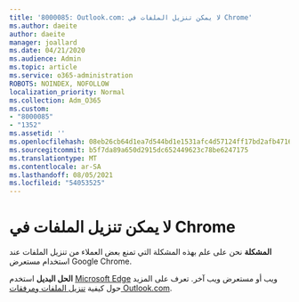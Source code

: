 ```yaml
---
title: '8000085: Outlook.com: لا يمكن تنزيل الملفات في Chrome'
ms.author: daeite
author: daeite
manager: joallard
ms.date: 04/21/2020
ms.audience: Admin
ms.topic: article
ms.service: o365-administration
ROBOTS: NOINDEX, NOFOLLOW
localization_priority: Normal
ms.collection: Adm_O365
ms.custom:
- "8000085"
- "1352"
ms.assetid: ''
ms.openlocfilehash: 08eb26cb64d1ea7d544bd1e1531afc4d57124ff17bd2afb471686d066098ce8a
ms.sourcegitcommit: b5f7da89a650d2915dc652449623c78be6247175
ms.translationtype: MT
ms.contentlocale: ar-SA
ms.lasthandoff: 08/05/2021
ms.locfileid: "54053525"
---
```

# <a name="cant-download-files-in-chrome"></a>لا يمكن تنزيل الملفات في Chrome

**المشكلة** نحن على علم بهذه المشكلة التي تمنع بعض العملاء من تنزيل الملفات عند استخدام مستعرض Google Chrome. 

**الحل البديل** استخدم [Microsoft Edge](https://www.microsoft.com/windows/microsoft-edge) ويب أو مستعرض ويب آخر.
تعرف على المزيد حول كيفية [تنزيل الملفات ومرفقات Outlook.com](https://support.office.com/article/8d7c1ea7-4e5f-44ce-bb6e-c5fcc92ba9ab?wt.mc_id=Office_Outlook_com_Alchemy).

